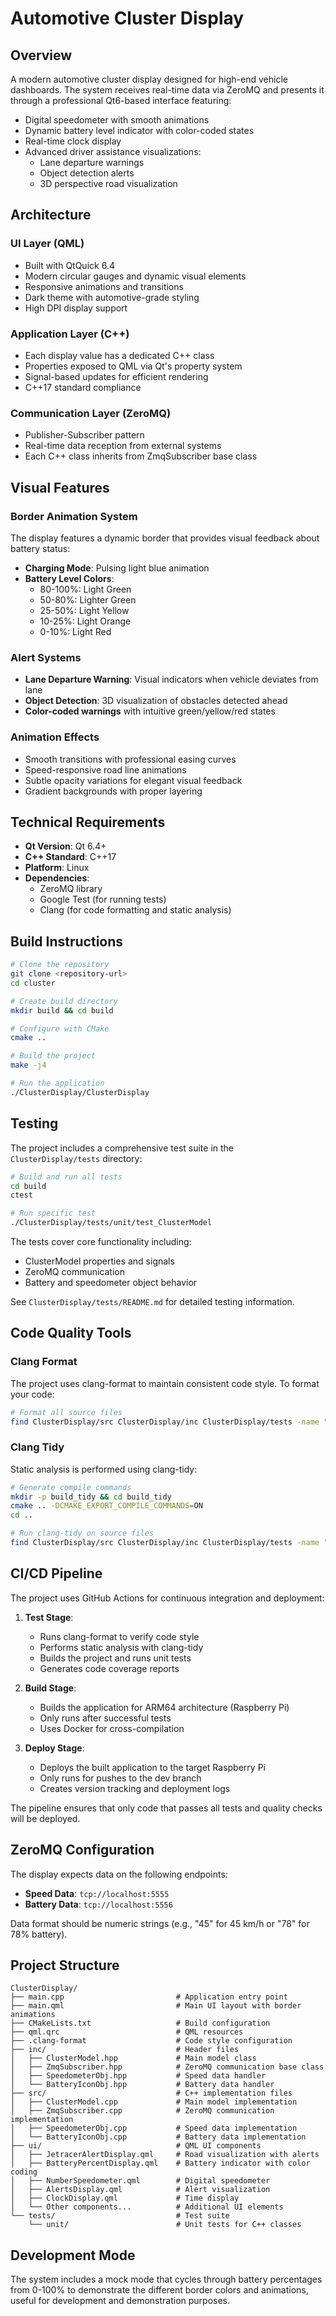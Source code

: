# Automotive Cluster Display

## Overview

A modern automotive cluster display designed for high-end vehicle dashboards. The system receives real-time data via ZeroMQ and presents it through a professional Qt6-based interface featuring:

- Digital speedometer with smooth animations
- Dynamic battery level indicator with color-coded states
- Real-time clock display
- Advanced driver assistance visualizations:
  - Lane departure warnings
  - Object detection alerts
  - 3D perspective road visualization

## Architecture

### UI Layer (QML)
- Built with QtQuick 6.4
- Modern circular gauges and dynamic visual elements
- Responsive animations and transitions
- Dark theme with automotive-grade styling
- High DPI display support

### Application Layer (C++)
- Each display value has a dedicated C++ class
- Properties exposed to QML via Qt's property system
- Signal-based updates for efficient rendering
- C++17 standard compliance

### Communication Layer (ZeroMQ)
- Publisher-Subscriber pattern
- Real-time data reception from external systems
- Each C++ class inherits from ZmqSubscriber base class

## Visual Features

### Border Animation System
The display features a dynamic border that provides visual feedback about battery status:

- **Charging Mode**: Pulsing light blue animation
- **Battery Level Colors**:
  - 80-100%: Light Green
  - 50-80%: Lighter Green
  - 25-50%: Light Yellow
  - 10-25%: Light Orange
  - 0-10%: Light Red

### Alert Systems
- **Lane Departure Warning**: Visual indicators when vehicle deviates from lane
- **Object Detection**: 3D visualization of obstacles detected ahead
- **Color-coded warnings** with intuitive green/yellow/red states

### Animation Effects
- Smooth transitions with professional easing curves
- Speed-responsive road line animations
- Subtle opacity variations for elegant visual feedback
- Gradient backgrounds with proper layering

## Technical Requirements

- **Qt Version**: Qt 6.4+
- **C++ Standard**: C++17
- **Platform**: Linux
- **Dependencies**:
  - ZeroMQ library
  - Google Test (for running tests)
  - Clang (for code formatting and static analysis)

## Build Instructions

```bash
# Clone the repository
git clone <repository-url>
cd cluster

# Create build directory
mkdir build && cd build

# Configure with CMake
cmake ..

# Build the project
make -j4

# Run the application
./ClusterDisplay/ClusterDisplay
```

## Testing

The project includes a comprehensive test suite in the `ClusterDisplay/tests` directory:

```bash
# Build and run all tests
cd build
ctest

# Run specific test
./ClusterDisplay/tests/unit/test_ClusterModel
```

The tests cover core functionality including:
- ClusterModel properties and signals
- ZeroMQ communication
- Battery and speedometer object behavior

See `ClusterDisplay/tests/README.md` for detailed testing information.

## Code Quality Tools

### Clang Format
The project uses clang-format to maintain consistent code style. To format your code:

```bash
# Format all source files
find ClusterDisplay/src ClusterDisplay/inc ClusterDisplay/tests -name "*.cpp" -o -name "*.h" -o -name "*.hpp" | xargs clang-format -style=file -i
```

### Clang Tidy
Static analysis is performed using clang-tidy:

```bash
# Generate compile commands
mkdir -p build_tidy && cd build_tidy
cmake .. -DCMAKE_EXPORT_COMPILE_COMMANDS=ON
cd ..

# Run clang-tidy on source files
find ClusterDisplay/src ClusterDisplay/inc ClusterDisplay/tests -name "*.cpp" | xargs clang-tidy -p build_tidy/compile_commands.json
```

## CI/CD Pipeline

The project uses GitHub Actions for continuous integration and deployment:

1. **Test Stage**:
   - Runs clang-format to verify code style
   - Performs static analysis with clang-tidy
   - Builds the project and runs unit tests
   - Generates code coverage reports

2. **Build Stage**:
   - Builds the application for ARM64 architecture (Raspberry Pi)
   - Only runs after successful tests
   - Uses Docker for cross-compilation

3. **Deploy Stage**:
   - Deploys the built application to the target Raspberry Pi
   - Only runs for pushes to the dev branch
   - Creates version tracking and deployment logs

The pipeline ensures that only code that passes all tests and quality checks will be deployed.

## ZeroMQ Configuration

The display expects data on the following endpoints:
- **Speed Data**: `tcp://localhost:5555`
- **Battery Data**: `tcp://localhost:5556`

Data format should be numeric strings (e.g., "45" for 45 km/h or "78" for 78% battery).

## Project Structure

```
ClusterDisplay/
├── main.cpp                         # Application entry point
├── main.qml                         # Main UI layout with border animations
├── CMakeLists.txt                   # Build configuration
├── qml.qrc                          # QML resources
├── .clang-format                    # Code style configuration
├── inc/                             # Header files
│   ├── ClusterModel.hpp             # Main model class
│   ├── ZmqSubscriber.hpp            # ZeroMQ communication base class
│   ├── SpeedometerObj.hpp           # Speed data handler
│   └── BatteryIconObj.hpp           # Battery data handler
├── src/                             # C++ implementation files
│   ├── ClusterModel.cpp             # Main model implementation
│   ├── ZmqSubscriber.cpp            # ZeroMQ communication implementation
│   ├── SpeedometerObj.cpp           # Speed data implementation
│   └── BatteryIconObj.cpp           # Battery data implementation
├── ui/                              # QML UI components
│   ├── JetracerAlertDisplay.qml     # Road visualization with alerts
│   ├── BatteryPercentDisplay.qml    # Battery indicator with color coding
│   ├── NumberSpeedometer.qml        # Digital speedometer
│   ├── AlertsDisplay.qml            # Alert visualization
│   ├── ClockDisplay.qml             # Time display
│   └── Other components...          # Additional UI elements
└── tests/                           # Test suite
    └── unit/                        # Unit tests for C++ classes
```

## Development Mode

The system includes a mock mode that cycles through battery percentages from 0-100% to demonstrate the different border colors and animations, useful for development and demonstration purposes.
